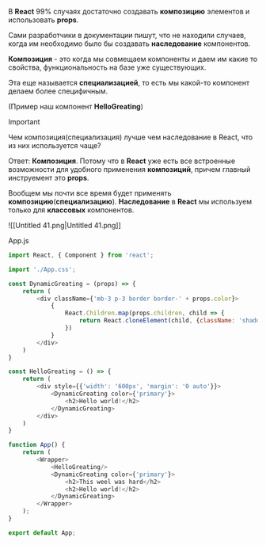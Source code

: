 В **React** 99% случаях достаточно создавать **композицию** элементов и использовать **props**.

Сами разработчики в документации пишут, что не находили случаев, когда им необходимо было бы создавать **наследование** компонентов.

**Композиция** - это когда мы совмещаем компоненты и даем им какие то свойства, функциональность на базе уже существующих.

Эта еще называется **специализацией**, то есть мы какой-то компонент делаем более специфичным.

(Пример наш компонент **HelloGreating**)

> [!important]  
> Чем композиция(специализация) лучше чем наследование в React, что из них используется чаще?  

Ответ: **Композиция**. Потому что в **React** уже есть все встроенные возможности для удобного применения **композиций**, причем главный инструемент это **props**.

Вообщем мы почти все время будет применять **композицию**(**специализацию**). **Наследование** в **React** мы используем только для **классовых** компонентов.

![[Untitled 41.png|Untitled 41.png]]

App.js

```JavaScript
import React, { Component } from 'react';

import './App.css';

const DynamicGreating = (props) => {
    return (
        <div className={'mb-3 p-3 border border-' + props.color}>
            {
                React.Children.map(props.children, child => {
                    return React.cloneElement(child, {className: 'shadow p-3 m-3 border rounded'})
                })
            }
        </div>
    )
}

const HelloGreating = () => {
    return (
        <div style={{'width': '600px', 'margin': '0 auto'}}>
            <DynamicGreating color={'primary'}>
                <h2>Hello world!</h2>
            </DynamicGreating>
        </div>
    )
}

function App() { 
    return (
        <Wrapper>
            <HelloGreating/>
            <DynamicGreating color={'primary'}>
                <h2>This weel was hard</h2>
                <h2>Hello world!</h2>
            </DynamicGreating>
        </Wrapper>
    );
}

export default App;
```